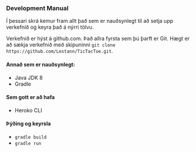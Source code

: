 ### Development Manual

Í þessari skrá kemur fram allt það sem er nauðsynlegt til að setja upp verkefnið og keyra það á nýrri tölvu.


Verkefnið er hýst á github.com. Það allra fyrsta sem þú þarft er Git. Hægt er að sækja verkefnið með skipuninni `git clone https://github.com/Lestann/TicTacToe.git`.

#### Annað sem er nauðsynlegt: ####
* Java JDK 8
* Gradle
#### Sem gott er að hafa #### 
* Heroko CLI
#### Þýðing og keyrsla #### 
* `gradle build`
* `gradle run`
